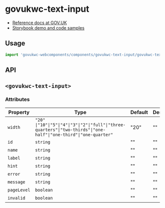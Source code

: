 # govukwc-text-input

- [Reference docs at GOV.UK](https://design-system.service.gov.uk/components/text-input/)
- [Storybook demo and code samples](http://tgreyuk.github.io/govuk-webcomponents/storybook/?path=/story/text-input/)

## Usage

```javascript
import 'govukwc-webcomponents/components/govukwc-text-input/govukwc-text-input';
```

## API

## `<govukwc-text-input>`

### Attributes

| Property  |  Type     | Default | Description |
|-----------|-----------|---------|-------------|
| `width`|`"20"  \|"10"\|"5"\|"4"\|"3"\|"2"\|"full"\|"three-quarters"\|"two-thirds"\|"one-half"\|"one-third"\|"one-quarter"`|"20"|""
| `id`|`string`|""|""
| `name`|`string`|""|""
| `label`|`string`|""|""
| `hint`|`string`|""|""
| `error`|`string`|""|""
| `message`|`string`|""|""
| `pageLevel`|`boolean`|""|""
| `invalid`|`boolean`|""|""| 

